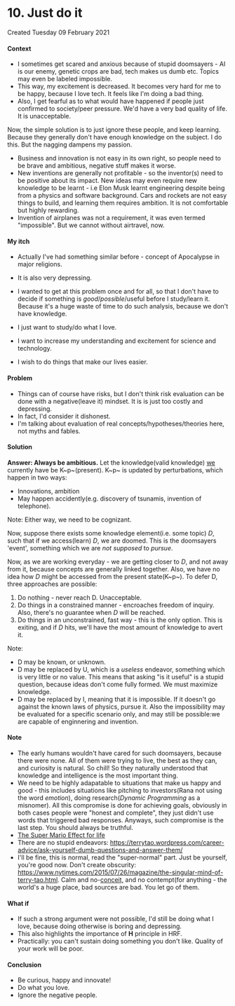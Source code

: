# 10. Just do it
Created Tuesday 09 February 2021

#### Context

* I sometimes get scared and anxious because of stupid doomsayers - AI is our enemy, genetic crops are bad, tech makes us dumb etc. Topics may even be labeled impossible.
* This way, my excitement is decreased. It becomes very hard for me to be happy, because I love tech. It feels like I'm doing a bad thing.
* Also, I get fearful as to what would have happened if people just confirmed to society/peer pressure. We'd have a very bad quality of life. It is unacceptable.


Now, the simple solution is to just ignore these people, and keep learning. Because they generally don't have enough knowledge on the subject.
I do this. But the nagging dampens my passion.


* Business and innovation is not easy in its own right, so people need to be brave and ambitious, negative stuff makes it worse.
* New inventions are generally not profitable - so the inventor(s) need to be positive about its impact. New ideas may even require new knowledge to be learnt - i.e Elon Musk learnt engineering despite being from a physics and software background. Cars and rockets are not easy things to build, and learning them requires ambition. It is not comfortable but highly rewarding.
* Invention of airplanes was not a requirement, it was even termed "impossible". But we cannot without airtravel, now.


#### My itch

* Actually I've had something similar before - concept of Apocalypse in major religions.
* It is also very depressing.
* I wanted to get at this problem once and for all, so that I don't have to decide if something is *good*/*possible*/useful before I study/learn it. Because it's a huge waste of time to do such analysis, because we don't have knowledge.



* I just want to study/do what I love.
* I want to increase my understanding and excitement for science and technology.
* I wish to do things that make our lives easier.


#### Problem

* Things can of course have risks, but I don't think risk evaluation can be done with a negative(leave it) mindset. It is is just too costly and depressing.
* In fact, I'd consider it dishonest.
* I'm talking about evaluation of real concepts/hypotheses/theories here, not myths and fables.


#### Solution
**Answer: Always be ambitious.**
Let the knowledge(valid knowledge) [we](./humans.md) currently have be K~p~(present).
K~p~ is updated by perturbations, which happen in two ways:

* Innovations, ambition
* May happen accidently(e.g. discovery of tsunamis, invention of telephone).

Note: Either way, we need to be cognizant.

Now, suppose there exists some knowledge element(i.e. some topic) *D*, such that if we access(learn) *D*, we are doomed. This is the doomsayers 'event', something which we are *not* *supposed* to *pursue*.

Now, as we are working everyday - we are getting closer to *D*, and not away from it, because concepts are generally linked together. Also, we have no idea how *D* might be accessed from the present state(K~p~). To defer D, three approaches are possible:

1. Do nothing - never reach D. Unacceptable.
2. Do things in a constrained manner - encroaches freedom of inquiry. Also, there's no guarantee when *D* will be reached.
3. Do things in an unconstrained, fast way - this is the only option. This is exiting, and if *D* hits, we'll have the most amount of knowledge to avert it.


Note: 

* D may be known, or unknown.
* D may be replaced by U, which is a *useless* endeavor, something which is very little or no value. This means that asking "is it useful" is a stupid question, because ideas don't come fully formed. We must maximize knowledge.
* D may be replaced by I, meaning that it is impossible. If it doesn't go against the known laws of physics, pursue it. Also the impossibility may be evaluated for a specific scenario only, and may still be possible:we are capable of enginnering and invention.


#### Note

* The early humans wouldn't have cared for such doomsayers, because there were none. All of them were trying to live, the best as they can, and curiosity is natural. So chill! So they naturally understood that knowledge and intelligence is the most important thing.
* We need to be highly adapatable to situations that make us happy and good - this includes situations like pitching to investors(Rana not using the word *emotion*), doing research(*Dynamic Programming* as a misnomer). All this compromise is done for achieving goals, obviously in both cases people were "honest and complete", they just didn't use words that triggered bad responses. Anyways, such compromise is the last step. You should always be truthful.
* [The Super Mario Effect for life](https://www.youtube.com/watch?v=9vJRopau0g0)
* There are no stupid endeavors: <https://terrytao.wordpress.com/career-advice/ask-yourself-dumb-questions-and-answer-them/>
* I'll be fine, this is normal, read the "super-normal" part. Just be yourself, you're good now. Don't create obscurity: <https://www.nytimes.com/2015/07/26/magazine/the-singular-mind-of-terry-tao.html>. Calm and no-[conceit,](https://www.smh.com.au/lifestyle/terence-tao-the-mozart-of-maths-20150216-13fwcv.html) and no contempt(for anything - the world's a huge place, bad sources are bad. You let go of them.


#### What if

* If such a strong argument were not possible, I'd still be doing what I love, because doing otherwise is boring and depressing.
* This also highlights the importance of **H** principle in HRF.
* Practically: you can't sustain doing something you don't like. Quality of your work will be poor.


#### Conclusion

* Be curious, happy and innovate!
* Do what you love.
* Ignore the negative people.



